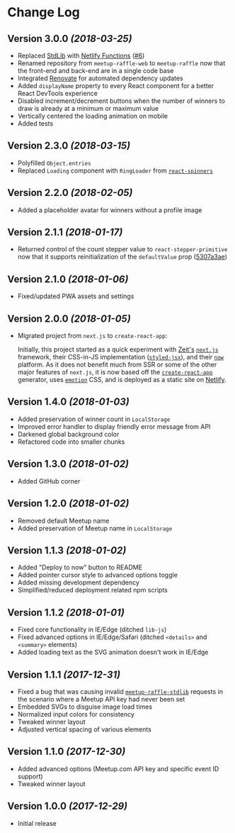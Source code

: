 # Change Log

## Version 3.0.0 _(2018-03-25)_

* Replaced [StdLib][stdlib] with [Netlify Functions][netlify-functions]
  ([#6](https://github.com/wKovacs64/meetup-raffle/pull/6))
* Renamed repository from `meetup-raffle-web` to `meetup-raffle` now that the
  front-end and back-end are in a single code base
* Integrated [Renovate][renovate] for automated dependency updates
* Added `displayName` property to every React component for a better React
  DevTools experience
* Disabled increment/decrement buttons when the number of winners to draw is
  already at a minimum or maximum value
* Vertically centered the loading animation on mobile
* Added tests

## Version 2.3.0 _(2018-03-15)_

* Polyfilled `Object.entries`
* Replaced `Loading` component with `RingLoader` from
  [`react-spinners`][react-spinners]

## Version 2.2.0 _(2018-02-05)_

* Added a placeholder avatar for winners without a profile image

## Version 2.1.1 _(2018-01-17)_

* Returned control of the count stepper value to `react-stepper-primitive` now
  that it supports reinitialization of the `defaultValue` prop
  ([5307a3ae][5307a3ae])

## Version 2.1.0 _(2018-01-06)_

* Fixed/updated PWA assets and settings

## Version 2.0.0 _(2018-01-05)_

* Migrated project from `next.js` to `create-react-app`:

  Initially, this project started as a quick experiment with [Zeit's][zeit]
  [`next.js`][next.js] framework, their CSS-in-JS implementation
  ([`styled-jsx`][styled-jsx]), and their [`now`][now] platform. As it does not
  benefit much from SSR or some of the other major features of `next.js`, it is
  now based off the [`create-react-app`][cra] generator, uses
  [`emotion`][emotion] CSS, and is deployed as a static site on
  [Netlify][netlify].

## Version 1.4.0 _(2018-01-03)_

* Added preservation of winner count in `LocalStorage`
* Improved error handler to display friendly error message from API
* Darkened global background color
* Refactored code into smaller chunks

## Version 1.3.0 _(2018-01-02)_

* Added GitHub corner

## Version 1.2.0 _(2018-01-02)_

* Removed default Meetup name
* Added preservation of Meetup name in `LocalStorage`

## Version 1.1.3 _(2018-01-02)_

* Added "Deploy to now" button to README
* Added pointer cursor style to advanced options toggle
* Added missing development dependency
* Simplified/reduced deployment related npm scripts

## Version 1.1.2 _(2018-01-01)_

* Fixed core functionality in IE/Edge (ditched `lib-js`)
* Fixed advanced options in IE/Edge/Safari (ditched `<details>` and `<summary>`
  elements)
* Added loading text as the SVG animation doesn't work in IE/Edge

## Version 1.1.1 _(2017-12-31)_

* Fixed a bug that was causing invalid
  [`meetup-raffle-stdlib`][meetup-raffle-stdlib] requests in the scenario where
  a Meetup API key had never been set
* Embedded SVGs to disguise image load times
* Normalized input colors for consistency
* Tweaked winner layout
* Adjusted vertical spacing of various elements

## Version 1.1.0 _(2017-12-30)_

* Added advanced options (Meetup.com API key and specific event ID support)
* Tweaked winner layout

## Version 1.0.0 _(2017-12-29)_

* Initial release

[meetup-raffle-stdlib]: https://github.com/wKovacs64/meetup-raffle-stdlib
[zeit]: https://zeit.co/
[next.js]: https://github.com/zeit/next.js/
[styled-jsx]: https://github.com/zeit/styled-jsx
[now]: https://zeit.co/now
[cra]: https://github.com/facebookincubator/create-react-app
[emotion]: https://emotion.sh/
[netlify]: https://www.netlify.com/
[5307a3ae]: https://github.com/wKovacs64/meetup-raffle/commit/5307a3ae8b2af1beefc4fef30fd97e7f79e36676
[react-spinners]: https://github.com/davidhu2000/react-spinners
[stdlib]: https://stdlib.com/
[netlify-functions]: https://www.netlify.com/docs/functions/
[renovate]: https://renovateapp.com/
